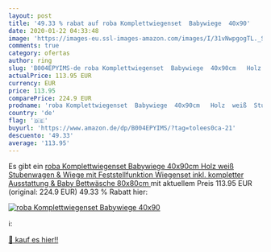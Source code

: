 ```yaml
---
layout: post
title: '49.33 % rabat auf roba Komplettwiegenset  Babywiege  40x90'
date: 2020-01-22 04:33:48
image: 'https://images-eu.ssl-images-amazon.com/images/I/31vNwpgogTL._SL200_.jpg'
comments: true
category: ofertas
author: ring
slug: 'B004EPYIMS-de roba Komplettwiegenset  Babywiege  40x90cm   Holz  weiß  Stubenwagen & Wiege mit Feststellfunktion  Wiegenset inkl. kompletter Ausstattung & Baby Bettwäsche  80x80cm '
actualPrice: 113.95 EUR
currency: EUR
price: 113.95
comparePrice: 224.9 EUR
prodname: 'roba Komplettwiegenset  Babywiege  40x90cm   Holz  weiß  Stubenwagen & Wiege mit Feststellfunktion  Wiegenset inkl. kompletter Ausstattung & Baby Bettwäsche  80x80cm '
country: 'de'
flag: '🇩🇪'
buyurl: 'https://www.amazon.de/dp/B004EPYIMS/?tag=tolees0ca-21'
descuento: '49.33'
average: '113.95'
---
```


Es gibt ein [roba Komplettwiegenset  Babywiege  40x90cm   Holz  weiß  Stubenwagen & Wiege mit Feststellfunktion  Wiegenset inkl. kompletter Ausstattung & Baby Bettwäsche  80x80cm ](https://www.amazon.de/dp/B004EPYIMS/?tag=tolees0ca-21) mit aktuellem Preis 113.95 EUR (original: 224.9 EUR) 49.33 % Rabatt hier:

[![roba Komplettwiegenset  Babywiege  40x90](https://images-eu.ssl-images-amazon.com/images/I/31vNwpgogTL._SL200_.jpg)](https://www.amazon.de/dp/B004EPYIMS/?tag=tolees0ca-21)

ℹ️:


[🛒 kauf es hier!!](https://www.amazon.de/dp/B004EPYIMS/?tag=tolees0ca-21)
